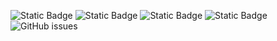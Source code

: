 ![Static Badge](https://img.shields.io/badge/blacklists-60-000000) ![Static Badge](https://img.shields.io/badge/blacklisted-3057087-cc0000) ![Static Badge](https://img.shields.io/badge/whitelisted-2243-00CC00) ![Static Badge](https://img.shields.io/badge/streaming_blacklist-28107-000000) ![GitHub issues](https://img.shields.io/github/issues/fabriziosalmi/blacklists)
